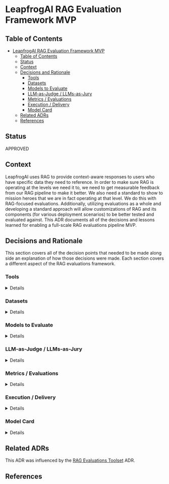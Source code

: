 # LeapfrogAI RAG Evaluation Framework MVP

## Table of Contents

- [LeapfrogAI RAG Evaluation Framework MVP](#leapfrogai-rag-evaluation-framework-mvp)
  - [Table of Contents](#table-of-contents)
  - [Status](#status)
  - [Context](#context)
  - [Decisions and Rationale](#decisions-and-rationale)
    - [Tools](#tools)
    - [Datasets](#datasets)
    - [Models to Evaluate](#models-to-evaluate)
    - [LLM-as-Judge / LLMs-as-Jury](#llm-as-judge--llms-as-jury)
    - [Metrics / Evaluations](#metrics--evaluations)
    - [Execution / Delivery](#execution--delivery)
    - [Model Card](#model-card)
  - [Related ADRs](#related-adrs)
  - [References](#references)

## Status

APPROVED

## Context

LeapfrogAI uses RAG to provide context-aware responses to users who have specific data they need to reference. In order to make sure RAG is operating at the levels we need it to, we need to get measurable feedback from our RAG pipeline to make it better. We also need a standard to show to mission heroes that we are in fact operating at that level. We do this with RAG-focused evaluations. Additionally, utilizing evaluations as a whole and developing a standard approach will allow customizations of RAG and its components (for various deployment scenarios) to be better tested and evaluated against. This ADR documents all of the decisions and lessons learned for enabling a full-scale RAG evaluations pipeline MVP.

## Decisions and Rationale

This section covers all of the decision points that needed to be made along side an explanation of how those decisions were made. Each section covers a different aspect of the RAG evaluations framework.

### Tools
<details>
  <summary>Details</summary>

  #### Decision
  The primary toolset for architecting RAG evaluations will be **[DeepEval](https://docs.confident-ai.com/)**.
  #### Rationale
  Please see the the [RAG Evaluations Toolset](/adr/0004-rag-eval-toolset.md) ADR for an in-depth discussion of why DeepEval was chosen over other alternatives.

</details>

### Datasets
<details>
  <summary>Details</summary>

  #### Decision
  To handle RAG evaluations, two types of datasets were determined to be needed:
  - Question/Answer (QA)
  - Needle in a Haystack (NIAH)

  A QA dataset should contain a set of [test cases](https://docs.confident-ai.com/docs/evaluation-test-cases) that have:
  - Questions, which will be prompted to the LLM
  - Ground truth answers, which will be used to compare against the generated answer by the LLM
  - Context, which will contain the correct piece of source documentation that supports the true answer
  - The full source documentation from which the context is derived

  A dataset for [NIAH Testing](https://arize.com/blog-course/the-needle-in-a-haystack-test-evaluating-the-performance-of-llm-rag-systems/) should contain:
  - A series of irrelevant texts of varying context length that have one point of information hidden within

  To support these needs, two datasets were created:
  - [LFAI_RAG_qa_v1](https://huggingface.co/datasets/defenseunicorns/LFAI_RAG_qa_v1)
  - [LFAI_RAG_niah_v1](https://huggingface.co/datasets/defenseunicorns/LFAI_RAG_niah_v1)

  These two datasets will be used as the basis for MVP LeapfrogAI RAG evaluations that require data sources.

  Advanced versions of these datasets will be needed after MVP status as LeapfrogAI baseline performance grows. If baseline LeapfrogAI can pass all tests and score top marks on all metrics for these tests, then the tests lose their ability to assist in tracking growth over time.
  
  An advanced QA dataset differs in the following ways:
  - More documents to use as the basis for questions. This provides a larger pool that RAG has to perform retrieval on and provides more opportunities for question types
  - Narrow the scope of the types of documents used. By keeping the topics of each document more similar to each other, this makes retrieval a more difficult task

  An advanced NIAH dataset has the following:
  - A collection of documents (the haystack) where one document contains a target piece of information (the needle) hidden somewhere within
    - The documents should be of the same topic (or in other words, be semantically similar) so it's not obvious which document has the right information
    - The needle itself should also be topically related to the rest of the documents but identifiable as unique information (i.e this information should be not obvious and only exists in one location out of all the documents)

  #### Rationale

  These datasets were created because it filled a gap in the openly available datasets that could have been used. For example, in QA datasets, there did not exist any dataset that had all **4** components listed above. Many had the questions, answers, and context, but none also included the source documents in a readily accessible manner. Therefore, the fastest and most effective course of action was to generate a QA dataset from source documentation using the [DeepEval Synthesizer](https://docs.confident-ai.com/docs/evaluation-datasets-synthetic-data). The documentation that was used to create the QA dataset was chosen to be both representative of deployment needs (by including some DoD specific documentation) and a variety of topics (including technical documents and financial reports).

  As for the NIAH dataset, there was a similar "incompleteness" problem that was observed. While other iterations of NIAH datasets are more readily available than QA datasets, some [datasets](https://huggingface.co/datasets/nanotron/simple_needle_in_a_hay_stack) had haystacks constructed of small repeating sentences, which did not mirror what a deployment context is more likely to look like. Other implementations mirrored the original [NIAH experiment](https://x.com/GregKamradt/status/1722386725635580292?lang=en) using [Paul Graham essays](https://paulgraham.com/articles.html), but did not release their specific datasets. Therefore, it made sense to quickly generate a dataset that uses the same Paul Graham essays as context, while inserting individual "needles" into certain context lengths to create a custom dataset. LFAI_RAG_niah_v1 includes context lengths from 512 to 128k characters.

</details>

### Models to Evaluate
<details>
  <summary>Details</summary>

  #### Decision

  The three models that will initially be evaluated are going to be:

  - [SynthIA-7B](https://huggingface.co/TheBloke/SynthIA-7B-v2.0-GPTQ) (the initial default model for LeapfrogAI)
  - [Hermes 2 Pro](https://huggingface.co/defenseunicorns/Hermes-2-Pro-Mistral-7B-4bit-32g-GPTQ) (Defense Unicorns quantization)
  - [Llama3.1-8B](https://huggingface.co/unsloth/Meta-Llama-3.1-8B-bnb-4bit) (using a 4 bit quantization)

  GPT-4o will also be used as a point of comparison in the results.

  #### Rationale
  Three models were chosen to evaluate against initially in order to balance the scale between complexity and variety. There are endless variations of models that could be evaluated against, but these ones were chosen with specific reasons in mind.
  - **SynthIA-7B**: This model has been the default backbone of LeapfrogAI since the beginning and (at the time of writing this ADR) is still the default model deployment choice. It is a 4 bit QPTQ quantization, so it is small enough to load on edge deployments. It is also compatible with both backend deployment options: llama-cpp-python and vllm. As it is still the default model choice, it should be evaluated on to see how it performs as time has gone on.
  - **Hermes 2 Pro**: This model is a fine-tune of the Mistral-7b-Instruct model using the [OpenHermes-2.5](https://huggingface.co/datasets/teknium/OpenHermes-2.5) dataset. Hermes 2 Pro also includes [Hermes Function Calling](https://github.com/NousResearch/Hermes-Function-Calling). This particular model is a 4 bit GPTQ quantization on the [VMWare Open Instruct](https://huggingface.co/datasets/vmware/open-instruct) dataset that was generated by Defense Unicorns. Hermes 2 Pro advances on Mistral 7b with excellent general task and conversation capabilities and enhanced function calling and generation of JSON structured outputs. This model also meets the requirements of being small enough to load in edge deployment scenarios.
  - **Llama3.1-8B**: This model has been shown to be an exemplary addition to the small model space [(Model Card)](https://github.com/meta-llama/llama-models/blob/main/models/llama3_1/MODEL_CARD.md). With additional language capabilities (trained on 8 languages), the Llama3.1 family of models offers high performance under a variety of scenarios. The model that will be evaluated against is a 4 bit bnb quanitzation of LLama3.1-8B. This quantization again allows for smaller deployment scenarios and makes a more relevant comparison point to the models already in use within LeapfrogAI.

All of the above models have similar vRAM requirements (able to be run on < 16Gb of vRAM), similar parameter count (7-8 billion parameters), and the same quantization level (4-bit). By balancing these factors, we can verify that each of these models can be swapped out for another and the system requirements do not need to change. This will assist in being able to provide comparisons that are different by as few variables as possible.

As time goes on, additional models will be considered and added as comparison points.

</details>

### LLM-as-Judge / LLMs-as-Jury
<details>
  <summary>Details</summary>

  #### Decision
  
  For the RAG Evals MVP, [Claude 3.5 Sonnet](https://www.anthropic.com/news/claude-3-5-sonnet) by Anthropic will be used as a single LLM-as-Judge.

  #### Rationale
  
  There are two points to rationalize; the model choice and the decision to use a single judge.

  In order to reach an MVP product, a single LLM judge will be utilized for the evaluations that require it. This will be the first stage so that the evaluation framework can begin receiving results. As progress is made, additional LLM-based judges will be incorporated to develop an LLM-jury styled approach. For context, please see the following [paper](https://arxiv.org/pdf/2404.18796).

  Claude 3.5 Sonnet was chosen to be used as the first judge due to it's high levels of [performance](https://artificialanalysis.ai/models/claude-35-sonnet), which is crucial when utilizing an LLM judge. Claude 3.5 Sonnet as compared to other models (as seen in it's [model card](https://www-cdn.anthropic.com/fed9cc193a14b84131812372d8d5857f8f304c52/Model_Card_Claude_3_Addendum.pdf)) outperforms other large models on various evaluation benchmarks. These benchmarks include:
  - MMLU (general multitask reasoning)
  - DROP (reading comprehension)
  - BIG-Bench Hard (mixed task evaluations)
  - Needle in a Haystack recall (for understanding lots of context)
  - XSTest (for testing rejection of harmful requests)

 By utilizing a model that outperforms other similarly large models on all of these tasks, we can have confidence that we are using the most capable LLM-as-judge model.

 Additionally, Claude 3.5 Sonnet exists outside the family of models that will be evaluated against, which has been shown to be effective in comparison to using models of the same family due to [self-enhancement bias](https://arxiv.org/pdf/2306.05685).

</details>

### Metrics / Evaluations
<details>
  <summary>Details</summary>

  #### Decision
  
  The LeapfrogAI RAG evaluation framework will utilize the following evaluations:

  LLM-as-a-judge metrics to use:
  - [Contextual Recall](https://docs.confident-ai.com/docs/metrics-contextual-recall) (for evaluating retrieval)
  - [Answer Correctness](https://docs.confident-ai.com/docs/metrics-llm-evals) (for evaluating generation)
  - [Faithfulness](https://docs.confident-ai.com/docs/metrics-faithfulness) (for evaluating generation)
  
  Non-LLM-enabled evaluations:
  - Needle in a Haystack (for evaluating retrieval and generation)
  - Annotation Relevancy (for evaluating retrieval)

  Standard LLM benchmarks:
  - [HumanEval](https://docs.confident-ai.com/docs/benchmarks-human-eval) (for evaluating code generation)
  - [MMLU](https://docs.confident-ai.com/docs/benchmarks-mmlu) (for evaluating reasoning across multiple subjects; generation only)

  Performance Metrics:
  - Total Execution Runtime

  #### Rationale

  These metrics were chosen to balance the explainability/understandability of non-LLM based evaluations and the flexibility/scalability of LLM-as-judge evaluations.
  - Contextual Recall: evaluates the extent to which the context retrieved by RAG corresponds to an expected output
  - Answer Correctness: evaluates if an answer generated by an LLM is accurate when compared to the question asked and its context
  - Faithfulness: evaluates whether an answer generated by an LLM factually aligns with the context provided
  - Needle in a Haystack (retrieval): determines if a needle of information is correctly retrieved from the vector store by RAG
  - Needle in a Haystack (response): determines if a needle of information is correctly given in the final response of the LLM in a RAG pipeline
  - HumanEval: Evaluates an LLM's code generation abilities (not RAG-enabled, but useful as an established baseline to compare against)
  - MMLU: Evaluates an LLM's ability to reason on multiple task topics using multiple choice questions (not RAG-enabled, but useful as an established baseline to compare against)
  - Annotation Relevancy: A custom metric that measures how often documents that have nothing to do with the question are cited in the annotations. Higher is better

  Established LLM benchmarks (MMLU and HumanEval) are included in this MVP evaluation framework despite not requiring information from a retrieval system. It's important that this framework have a few generation-only metrics to be better at diagnosing whether issues in performance are happening due to RAG or the model. The other metrics included in this MVP evaluate either the retrieval stage on its own or the information-assisted generation. If the metrics evaluated on the information-assisted generation (e.g Faithfulness or NIAH response) are scoring low, it is difficult to parse out whether or not the low score is caused by the information retrieval, the generation itself, or both. Having these benchmarks provides a way to validate whether or not the generation works as expected, indicating a potential problem with the retrieval. These benchmarks are also standard, and therefore used across many LLMs. Therefore, these values can be used when comparing what performance is expected of these models and what is being observed in LeapfrogAI. These benchmarks can assist in diagnosing problems with both quantization (which often don't have these benchmarks) and implementation differences.

  While these metrics are going to be utilized first to balance value-gained and time to implement, we will be adding additional evaluation metrics soon following MVP status. Potential options include:
  - RAG retrieval Hit Rate: non-LLM metric that evaluates how often a retrieved context matches the expected context for a question/answer scenario
  - Performance metrics: non-LLM metrics that measure performance targets such as runtime, compute (cpu and gpu), etc. (requires a standarized deployment context)

</details>

### Execution / Delivery
<details>
  <summary>Details</summary>

  #### Decision
  For MVP status, we will be running the evaluation framework in one-off instances utilizing the `leapfrogai_evals` module. This module contains the runners for the current evaluations and measures the metrics that have been established thus far.

  #### Rationale
  In order to start getting feedback from evaluations, we simply need to get the results in whatever form we can. Since there is not an established cadence for how often evals will be run (a determination for post MVP), the storage of said evals does not need to be consistent at this time.

  The next steps for the execution and delivery of evals will likely be the following:
  - Using the `leapfrogai_evals` module, evaluations will be run at a regular cadence in a Github workflow so that we have a standardized way of running evaluations that we can compare against.
  - These evaluation results will be stored as artifacts in GitHub so that performance can be tracked over time across version releases.

</details>

### Model Card
<details>
  <summary>Details</summary>

  #### Decision
  
  The model card will ultimately exist in a few forms:

  - A tabular representation that shows for a given model (or hyperparameter configuration) as a row, the columns consist of all of the scored metrics that were applied to that configuration.
  - **Assumption**: A deployed instance of LeapfrogAI will likely always accompany UDS runtime. The evaluation results for a deployment will live in a table under its corresponding UDS runtime page.
    - The evaluation outputs themselves will eventually be provided in `json` format for easier ingestion into observability tools or other additional frameworks.
    - This will likely become more relevant after MVP status.
    - This assumption will need to be vetted by the UDS team and therefore may have to be adjusted in the future.

  A model card report will consist of the table of evaluation metrics as well as a written summary of what the metrics mean, how they relate to specific performance considerations, as well as model recommendations. Therefore, this report can be   generalized for a wide audience, but will need to be customized for a given potential deployment scenario. A metrics table may look something like this:
  ![Screenshot from 2024-09-18 18-03-18](https://github.com/user-attachments/assets/479f385b-1d09-4842-b1f0-e2d8992b0b3d)

  #### Rationale

  The needs of the model card will likely evolve over time as the needs of delivering evaluations changes. This can be observed in three potential stages:
  - Near-term: evaluations benefit the product team to help identify new model choices for new defaults, diagnose implementation bugs, and evaluate upgrades to the RAG pipeline.
    - Data format needed: raw numbers, potentially in tabular format for ease of ingesting
  - Mid-term: evaluations on default model options for mission heroes are part of the delivery process. These recommendations are provided to assist mission heroes in selecting the models they want in their deployments.
    - Data format needed: same as near-term, but a higher emphasis on the report will be necessary
  - Long-term: evaluations are ingrained within all LeapfrogAI deployments to diagnose potential runtime issues and to evaluate multiple model options directly within the cluster
    - Data format needed: evaluations will need to be directly tied into other metrics-measuring tools, such as prometheus, to integrate directly into UDS runtime.
   
  By providing an iterable approach to delivering evaluation results, the model card's use-case will be able to evolve over time to scale to meet the needs of the product team, delivery team, and mission heroes.

</details>

## Related ADRs
This ADR was influenced by the [RAG Evaluations Toolset](/adr/0004-rag-eval-toolset.md) ADR.

## References
